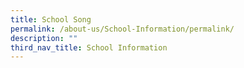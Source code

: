 ```yaml
---
title: School Song
permalink: /about-us/School-Information/permalink/
description: ""
third_nav_title: School Information
---
```

